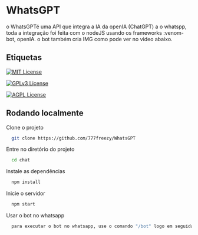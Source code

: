 
# WhatsGPT

o WhatsGPTé uma API que integra a IA da openIA (ChatGPT) a o whatspp, toda a integração foi feita com o nodeJS usando os frameworks :venom-bot, openIA. o bot também cria IMG como pode ver no video abaixo.






## Etiquetas



[![MIT License](https://img.shields.io/badge/License-MIT-green.svg)](https://choosealicense.com/licenses/mit/)

[![GPLv3 License](https://img.shields.io/badge/License-GPL%20v3-yellow.svg)](https://opensource.org/licenses/)

[![AGPL License](https://img.shields.io/badge/license-AGPL-blue.svg)](http://www.gnu.org/licenses/agpl-3.0)


## Rodando localmente

Clone o projeto

```bash
  git clone https://github.com/777freezy/WhatsGPT
```

Entre no diretório do projeto

```bash
  cd chat
```

Instale as dependências

```bash
  npm install
```

Inicie o servidor

```bash
  npm start
```

Usar o bot no whatsapp
```bash
  para executar o bot no whatsapp, use o comando "/bot" logo em seguida sua pergunta.
```

